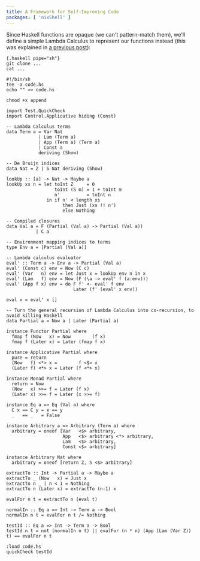 ```yaml
---
title: A Framework for Self-Improving Code
packages: [ 'nixShell' ]
---
```


Since Haskell functions are opaque (we can't pattern-match them), we'll define a simple Lambda Calculus to represent our functions instead (this was explained in [a previous post](/blog/2014-02-07-lazy_lambda_calculus.html)):

```
{.haskell pipe="sh"}
git clone ...
cat ...
```


```{pipe="cat > append"}
#!/bin/sh
tee -a code.hs
echo "" >> code.hs
```

```{pipe="sh"}
chmod +x append
```

```{pipe="./append > /dev/null"}
import Test.QuickCheck
import Control.Applicative hiding (Const)
```

```{.haskell pipe="./append"}
-- Lambda Calculus terms
data Term a = Var Nat
            | Lam (Term a)
            | App (Term a) (Term a)
            | Const a
            deriving (Show)

-- De Bruijn indices
data Nat = Z | S Nat deriving (Show)

lookUp :: [a] -> Nat -> Maybe a
lookUp xs n = let toInt Z     = 0
                  toInt (S m) = 1 + toInt m
                  n'          = toInt n
               in if n' < length xs
                     then Just (xs !! n')
                     else Nothing

-- Compiled closures
data Val a = F (Partial (Val a) -> Partial (Val a))
           | C a

-- Environment mapping indices to terms
type Env a = [Partial (Val a)]

-- Lambda calculus evaluator
eval' :: Term a -> Env a -> Partial (Val a)
eval' (Const c) env = Now (C c)
eval' (Var   n) env = let Just x = lookUp env n in x
eval' (Lam   f) env = Now (F (\a -> eval' f (a:env)))
eval' (App f x) env = do F f' <- eval' f env
                         Later (f' (eval' x env))

eval x = eval' x []

-- Turn the general recursion of Lambda Calculus into co-recursion, to avoid killing Haskell
data Partial a = Now a | Later (Partial a)

instance Functor Partial where
  fmap f (Now   x) = Now        (f x)
  fmap f (Later x) = Later (fmap f x)

instance Applicative Partial where
  pure = return
  (Now   f) <*> x =        f <$> x
  (Later f) <*> x = Later (f <*> x)

instance Monad Partial where
  return = Now
  (Now   x) >>= f = Later (f x)
  (Later x) >>= f = Later (x >>= f)
```

```{pipe="./append"}
instance Eq a => Eq (Val a) where
  C x == C y = x == y
  _   == _   = False

instance Arbitrary a => Arbitrary (Term a) where
  arbitrary = oneof [Var   <$> arbitrary,
                     App   <$> arbitrary <*> arbitrary,
                     Lam   <$> arbitrary,
                     Const <$> arbitrary]

instance Arbitrary Nat where
  arbitrary = oneof [return Z, S <$> arbitrary]

extractTo :: Int -> Partial a -> Maybe a
extractTo _ (Now   x) = Just x
extractTo n _ | n < 1 = Nothing
extractTo n (Later x) = extractTo (n-1) x

evalFor n t = extractTo n (eval t)

normalIn :: Eq a => Int -> Term a -> Bool
normalIn n t = evalFor n t /= Nothing

testId :: Eq a => Int -> Term a -> Bool
testId n t = not (normalIn n t) || evalFor (n * n) (App (Lam (Var Z)) t) == evalFor n t
```

```{pipe="nix-shell -p 'haskellPackages.ghcWithPackages (h: [ h.QuickCheck ])' --run 'ghci -v0'"}
:load code.hs
quickCheck testId
```
